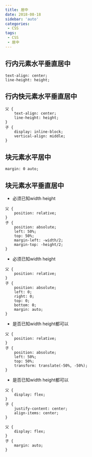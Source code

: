 ```yaml
---
title: 居中
date: 2018-08-18
sidebar: 'auto'
categories:
 - CSS
tags:
 - CSS
 - 居中
---
```


##  行内元素水平垂直居中
```
text-align: center;
line-height: height;
```

##  行内快元素水平垂直居中
```
父 {
    text-align: center;
    line-height: height;
}
子 {
    display: inline-block;
    vertical-align: middle;
}
```
##  块元素水平居中
```
margin: 0 auto;
```
##  块元素水平垂直居中
-   必须已知width height
```
父 {
    position: relative;
}
子 {
    position: absolute;
    left: 50%;
    top: 50%;
    margin-left: -width/2;
    margin-top: -height/2;
}
```
-   必须已知width height
```
父 {
    position: relative;
}
子 {
    position: absolute;
    left: 0;
    right: 0;
    top: 0;
    bottom: 0;
    margin: auto;
}
```
-   是否已知width height都可以
```
父 {
    position: relative;
}
子 {
    position: absolute;
    left: 50%;
    top: 50%;
    transform: translate(-50%, -50%);
}
```
-   是否已知width height都可以
```
父 {
    display: flex;
}
子 {
    justify-content: center;
    align-items: center;
}

父 {
    display: flex;
}
子 {
    margin: auto;
}
```
